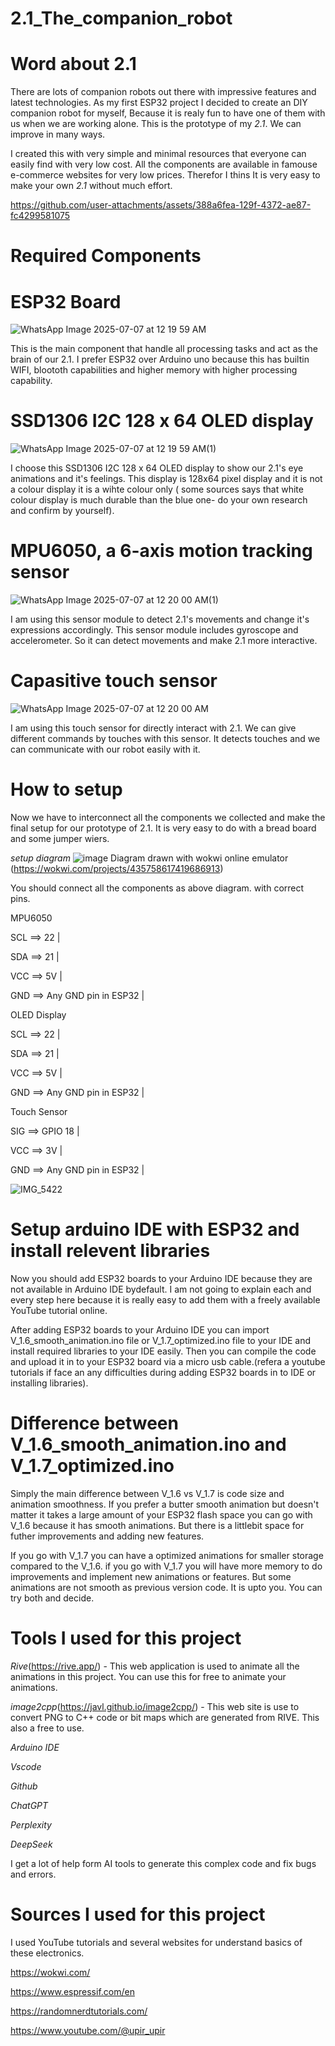# 2.1_The_companion_robot

# Word about 2.1

There are  lots of companion robots out there with impressive features and latest technologies. As  my first ESP32 project I decided to create an DIY companion robot for myself, Because it is realy fun to have one of them with us when we are working alone. This is the prototype of my *2.1*. We can improve in many ways. 

I created this with very simple and minimal resources that everyone can easily find with very low cost. All the components are available in famouse e-commerce websites for very low prices. Therefor I thins It is very easy to make your own *2.1* without much effort.

https://github.com/user-attachments/assets/388a6fea-129f-4372-ae87-fc4299581075


# Required Components

# ESP32 Board
![WhatsApp Image 2025-07-07 at 12 19 59 AM](https://github.com/user-attachments/assets/704bee46-c229-4599-90ab-d776ff340b61)

This is the main component that handle all processing tasks and act as the brain of our 2.1.
I prefer ESP32 over Arduino uno because this has builtin WIFI, bloototh capabilities and higher memory with higher processing capability.

# SSD1306 I2C  128 x 64 OLED display
![WhatsApp Image 2025-07-07 at 12 19 59 AM(1)](https://github.com/user-attachments/assets/92073dfe-1da3-47cd-829e-9582abc56354)

I choose this SSD1306 I2C  128 x 64 OLED display to show our 2.1's eye animations and it's feelings. This display is 128x64 pixel display and it is not a colour display it is a wihte colour only ( some sources says that white colour display is much durable than the blue one- do your own research and confirm by yourself).

#  MPU6050, a 6-axis motion tracking sensor
![WhatsApp Image 2025-07-07 at 12 20 00 AM(1)](https://github.com/user-attachments/assets/a10dc941-3985-49e2-a1b7-763fa0ec5886)

I am using this sensor module to detect 2.1's movements and change it's expressions accordingly. This sensor module includes gyroscope and accelerometer. So it can detect movements and make 2.1 more interactive.

# Capasitive touch sensor 
![WhatsApp Image 2025-07-07 at 12 20 00 AM](https://github.com/user-attachments/assets/cba33374-6b3a-41de-b196-ac086b0cd638)

I am using this touch sensor for directly interact with 2.1. We can give different commands by touches with this sensor. It detects touches and we can communicate with our robot easily with it.

# How to setup

Now we have to interconnect all the components we collected and make the final setup for our prototype of 2.1. It is very easy to do with a bread board and some jumper wiers.

*setup diagram*
![image](https://github.com/user-attachments/assets/0e837429-9eb0-43e4-9da3-3fd69a3081f9)
Diagram drawn with wokwi online emulator (https://wokwi.com/projects/435758617419686913)

You should connect all the components as above diagram. with correct pins.

MPU6050

SCL ==> 22  |

SDA ==> 21  |

VCC ==> 5V  |

GND ==> Any GND pin in ESP32    |


OLED Display

SCL ==> 22  |

SDA ==> 21  |

VCC ==> 5V  |

GND ==> Any GND pin in ESP32    |

Touch Sensor

SIG ==> GPIO 18 |

VCC ==> 3V  |

GND ==> Any GND pin in ESP32    |

![IMG_5422](https://github.com/user-attachments/assets/98d044b0-0a51-4d89-a043-c63471f4657c)


# Setup arduino IDE with ESP32 and install relevent libraries

Now you should add ESP32 boards to your Arduino IDE because they are not available in Arduino IDE bydefault. I am not going to explain each and every step here because it is really easy to add them with a freely available YouTube tutorial online.

After adding ESP32 boards to your Arduino IDE you can import V_1.6_smooth_animation.ino file or V_1.7_optimized.ino file to your IDE and install required libraries to your IDE easily. Then you can compile the code and upload it in to your ESP32 board via a micro usb cable.(refera a youtube tutorials if face an any difficulties during adding ESP32 boards in to IDE or installing libraries).

# Difference between V_1.6_smooth_animation.ino and V_1.7_optimized.ino

Simply the main difference between V_1.6 vs V_1.7 is code size and animation smoothness.
If you prefer a butter smooth animation but doesn't matter it takes a large amount of your ESP32 flash space you can go with V_1.6 because it has smooth animations. But there is a littlebit space for futher improvements and adding new features.

If you go with V_1.7 you can have a optimized animations for smaller storage compared to the V_1.6. if you go with V_1.7 you will have more memory to do improvements and implement new animations or features. But some animations are not smooth as previous version code. It is upto you. You can try both and decide.

# Tools I used for this project
*Rive*(https://rive.app/) - This web application is used to animate all the animations in this project. You can use this for free to animate your animations.

*image2cpp*(https://javl.github.io/image2cpp/) - This web site is use to convert PNG to C++ code or bit maps which are generated from RIVE. This also a free to use.

*Arduino IDE*

*Vscode*

*Github*

*ChatGPT*

*Perplexity*

*DeepSeek*

I get a lot of help form AI tools to generate this complex code and fix bugs and errors.

# Sources I used for this project

I used YouTube tutorials and several websites for understand basics of these electronics.

https://wokwi.com/

https://www.espressif.com/en

https://randomnerdtutorials.com/

https://www.youtube.com/@upir_upir